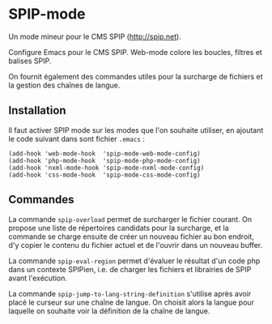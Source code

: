 SPIP-mode
=========

Un mode mineur pour le CMS SPIP (http://spip.net).

Configure Emacs pour le CMS SPIP. Web-mode colore les boucles, filtres
et balises SPIP.

On fournit également des commandes utiles pour la surcharge de
fichiers et la gestion des chaînes de langue.

Installation
------------

Il faut activer SPIP mode sur les modes que l'on souhaite utiliser, en
ajoutant le code suivant dans sont fichier `.emacs` :


``` elisp
(add-hook 'web-mode-hook  'spip-mode-web-mode-config)
(add-hook 'php-mode-hook  'spip-mode-php-mode-config)
(add-hook 'nxml-mode-hook 'spip-mode-nxml-mode-config)
(add-hook 'css-mode-hook  'spip-mode-css-mode-config)
```

Commandes
--------

La commande `spip-overload` permet de surcharger le fichier courant.
On propose une liste de répertoires candidats pour la surcharge, et
la commande se charge ensuite de créer un nouveau fichier au bon
endroit, d'y copier le contenu du fichier actuel et de l'ouvrir
dans un nouveau buffer.

La commande `spip-eval-region` permet d'évaluer le résultat d'un code
php dans un contexte SPIPien, i.e. de charger les fichiers et
librairies de SPIP avant l'exécution.

La commande `spip-jump-to-lang-string-definition` s'utilise après
avoir placé le curseur sur une chaîne de langue. On choisit alors
la langue pour laquelle on souhaite voir la définition de la chaîne
de langue.
